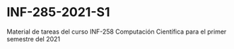 # INF-285-2021-S1
Material de tareas del curso INF-258 Computación Científica para el primer semestre del 2021
